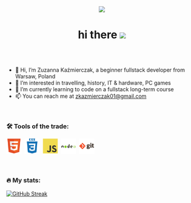 <div id="header" align="center">
  <img src="https://media.giphy.com/media/dMLmQfCO7lCA2gX3tw/giphy.gif" width="300"/>
  </div>

<div id="intro" align="center">
<h1>
  hi there
  <img src="https://media.giphy.com/media/hvRJCLFzcasrR4ia7z/giphy.gif" width="30px"/>
</h1>
</div>

<br>
<br>

- 👋 Hi, I’m Zuzanna Kaźmierczak, a beginner fullstack developer from Warsaw, Poland
- 👀 I’m interested in travelling, history, IT & hardware, PC games
- 🌱 I’m currently learning to code on a fullstack long-term course
- 📫 You can reach me at zkazmierczak01@gmail.com

<br>

### :hammer_and_wrench: Tools of the trade:
<div>
  <img src="https://github.com/devicons/devicon/blob/master/icons/html5/html5-original.svg" title="HTML5" alt="HTML" width="40" height="40"/>&nbsp;
  <img src="https://github.com/devicons/devicon/blob/master/icons/css3/css3-plain-wordmark.svg"  title="CSS3" alt="CSS" width="40" height="40"/>&nbsp;
  <img src="https://github.com/devicons/devicon/blob/master/icons/javascript/javascript-original.svg" title="JavaScript" alt="JavaScript" width="40" height="40"/>&nbsp;
  <img src="https://github.com/devicons/devicon/blob/master/icons/nodejs/nodejs-original-wordmark.svg" title="NodeJS" alt="NodeJS" width="40" height="40"/>&nbsp;
  <img src="https://github.com/devicons/devicon/blob/master/icons/git/git-original-wordmark.svg" title="Git" **alt="Git" width="40" height="40"/>
</div>

<br>
<br>

### :fire: My stats:
[![GitHub Streak](http://github-readme-streak-stats.herokuapp.com?user=Zuza29&theme=dark&background=000000)](https://git.io/streak-stats)


